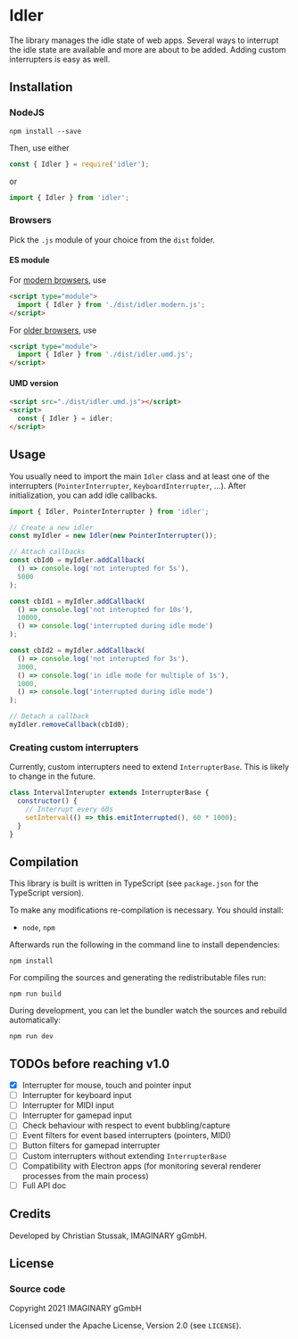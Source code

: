 # Idler

The library manages the idle state of web apps. Several ways to interrupt the idle state are available and more are
about to be added. Adding custom interrupters is easy as well.

## Installation

### NodeJS

```shell
npm install --save
```

Then, use either

```js
const { Idler } = require('idler');
```

or

```js
import { Idler } from 'idler';
```

### Browsers

Pick the `.js` module of your choice from the `dist` folder.

#### ES module

For [modern browsers](https://github.com/developit/microbundle#-modern-mode-), use

```html
<script type="module">
  import { Idler } from './dist/idler.modern.js';
</script>
```

For [older browsers](https://github.com/developit/microbundle#-modern-mode-), use

```html
<script type="module">
  import { Idler } from './dist/idler.umd.js';
</script>
```

#### UMD version

```html
<script src="./dist/idler.umd.js"></script>
<script>
  const { Idler } = idler;
</script>
```

## Usage

You usually need to import the main `Idler` class and at least one of the interrupters (`PointerInterrupter`, `KeyboardInterrupter`, ...). After initialization, you can add idle callbacks.

```js
import { Idler, PointerInterrupter } from 'idler';

// Create a new idler
const myIdler = new Idler(new PointerInterrupter());

// Attach callbacks
const cbId0 = myIdler.addCallback(
  () => console.log('not interupted for 5s'),
  5000
);

const cbId1 = myIdler.addCallback(
  () => console.log('not interupted for 10s'),
  10000,
  () => console.log('interrupted during idle mode')
);

const cbId2 = myIdler.addCallback(
  () => console.log('not interupted for 3s'),
  3000,
  () => console.log('in idle mode for multiple of 1s'),
  1000,
  () => console.log('interrupted during idle mode')
);

// Detach a callback
myIdler.removeCallback(cbId0);
```

### Creating custom interrupters

Currently, custom interrupters need to extend `InterrupterBase`. This is likely to change in the future.

```js
class IntervalInterupter extends InterrupterBase {
  constructor() {
    // Interrupt every 60s
    setInterval(() => this.emitInterrupted(), 60 * 1000);
  }
}
```

## Compilation

This library is built is written in TypeScript (see `package.json` for the TypeScript version).

To make any modifications re-compilation is necessary. You should install:

- `node`, `npm`

Afterwards run the following in the command line to install dependencies:

```shell
npm install
```

For compiling the sources and generating the redistributable files run:

```shell
npm run build
```

During development, you can let the bundler watch the sources and rebuild automatically:

```shell
npm run dev
```

## TODOs before reaching v1.0

- [x] Interrupter for mouse, touch and pointer input
- [ ] Interrupter for keyboard input
- [ ] Interrupter for MIDI input
- [ ] Interrupter for gamepad input
- [ ] Check behaviour with respect to event bubbling/capture
- [ ] Event filters for event based interrupters (pointers, MIDI)
- [ ] Button filters for gamepad interrupter
- [ ] Custom interrupters without extending `InterrupterBase`
- [ ] Compatibility with Electron apps (for monitoring several renderer processes from the main process)
- [ ] Full API doc

## Credits

Developed by Christian Stussak, IMAGINARY gGmbH.

## License

### Source code

Copyright 2021 IMAGINARY gGmbH

Licensed under the Apache License, Version 2.0 (see `LICENSE`).

```

```
